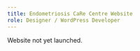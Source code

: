 ```yaml
---
title: Endometriosis CaRe Centre Website
role: Designer / WordPress Developer
---
```


Website not yet launched.
